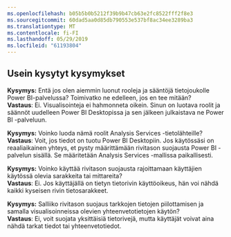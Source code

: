 ```yaml
---
ms.openlocfilehash: b05b5b0b5212f39b9b47cb63e2fc8522fff2f8e3
ms.sourcegitcommit: 60dad5aa0d85db790553e537bf8ac34ee3289ba3
ms.translationtype: MT
ms.contentlocale: fi-FI
ms.lasthandoff: 05/29/2019
ms.locfileid: "61193804"
---
```

## <a name="faq"></a>Usein kysytyt kysymykset
**Kysymys:** Entä jos olen aiemmin luonut rooleja ja sääntöjä tietojoukolle Power BI-palvelussa? Toimivatko ne edelleen, jos en tee mitään?  
**Vastaus**: Ei. Visualisointeja ei hahmonneta oikein. Sinun on luotava roolit ja säännöt uudelleen Power BI Desktopissa ja sen jälkeen julkaistava ne Power BI -palveluun.

**Kysymys:** Voinko luoda nämä roolit Analysis Services -tietolähteille?  
**Vastaus**: Voit, jos tiedot on tuotu Power BI Desktopiin. Jos käytössäsi on reaaliaikainen yhteys, et pysty määrittämään rivitason suojausta Power BI -palvelun sisällä. Se määritetään Analysis Services -mallissa paikallisesti.

**Kysymys:** Voinko käyttää rivitason suojausta rajoittamaan käyttäjien käytössä olevia sarakkeita tai mittareita?  
**Vastaus**: Ei. Jos käyttäjällä on tietyn tietorivin käyttöoikeus, hän voi nähdä kaikki kyseisen rivin tietosarakkeet.

**Kysymys:** Salliiko rivitason suojaus tarkkojen tietojen piilottamisen ja samalla visualisoinneissa olevien yhteenvetotietojen käytön?  
**Vastaus**: Ei, voit suojata yksittäisiä tietorivejä, mutta käyttäjät voivat aina nähdä tarkat tiedot tai yhteenvetotiedot.

